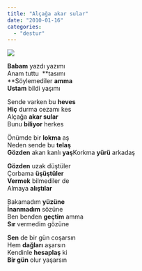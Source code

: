 ```yaml
---
title: "Alçağa akar sular"
date: "2010-01-16"
categories: 
  - "destur"
---
```


**![](/uploads/image/eylem(1).jpg)**

**Babam** yazdı yazımı  
Anam tuttu  **tasımı  
**Söylemediler **amma  
Ustam** bildi yaşımı

Sende varken bu **heves  
Hiç** durma cezamı kes  
Alçağa **akar sular**  
Bunu **biliyor** herkes

Önümde bir **lokma** aş  
Neden sende bu **telaş  
Gözden** akan kanlı **yaş**Korkma **yürü** arkadaş

**Gözden** uzak düştüler  
Çorbama **üşüştüler  
Vermek** bilmediler de  
Almaya **alıştılar**

Bakamadım **yüzüne**  
**İnanmadım** sözüne  
Ben benden **geçtim** amma  
**Sır** vermedim gözüne

**Sen** de bir gün coşarsın  
Hem **dağları** aşarsın  
Kendinle **hesaplaş** ki  
**Bir gün** olur yaşarsın
